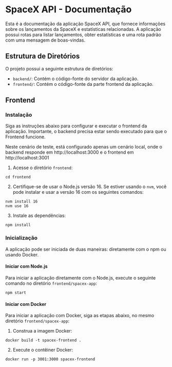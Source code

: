 # SpaceX API - Documentação

Esta é a documentação da aplicação SpaceX API, que fornece informações sobre os lançamentos da SpaceX e estatísticas relacionadas. A aplicação possui rotas para listar lançamentos, obter estatísticas e uma rota padrão com uma mensagem de boas-vindas.

## Estrutura de Diretórios

O projeto possui a seguinte estrutura de diretórios:

- `backend/`: Contém o código-fonte do servidor da aplicação.
- `frontend/`: Contém o código-fonte da parte frontend da aplicação.

## Frontend

### Instalação

Siga as instruções abaixo para configurar e executar o frontend da aplicação. Importante, o backend precisa estar sendo executado para que o Frontend funcione.

Neste cenário de teste, está configurado apenas um cenário local, onde o backend responde em http://localhost:3000 e o frontend em http://localhost:3001

1. Acesse o diretório `frontend`:

```
cd frontend
```

2. Certifique-se de usar o Node.js versão 16. Se estiver usando o `nvm`, você pode instalar e usar a versão 16 com os seguintes comandos:

```
nvm install 16
nvm use 16
```

3. Instale as dependências:

```
npm install
```

### Inicialização

A aplicação pode ser iniciada de duas maneiras: diretamente com o npm ou usando Docker.

#### Iniciar com Node.js

Para iniciar a aplicação diretamente com o Node.js, execute o seguinte comando no diretório `frontend/spacex-app`:

```
npm start
```

#### Iniciar com Docker

Para iniciar a aplicação com Docker, siga as etapas abaixo, no mesmo diretório `frontend/spacex-app`:

1. Construa a imagem Docker:

```
docker build -t spacex-frontend .
```

2. Execute o contêiner Docker:

```
docker run -p 3001:3000 spacex-frontend
```

